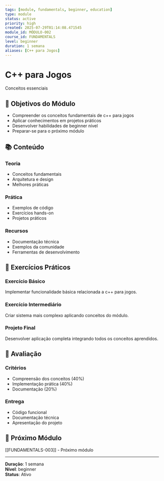 ```yaml
---
tags: [module, fundamentals, beginner, education]
type: module
status: active
priority: high
created: 2025-07-29T01:14:08.471545
module_id: MÓDULO-002
course_id: FUNDAMENTALS
level: beginner
duration: 1 semana
aliases: [C++ para Jogos]
---
```


# C++ para Jogos

Conceitos essenciais

## 🎯 Objetivos do Módulo

- Compreender os conceitos fundamentais de c++ para jogos
- Aplicar conhecimentos em projetos práticos
- Desenvolver habilidades de beginner nível
- Preparar-se para o próximo módulo

## 📚 Conteúdo


### Teoria
- Conceitos fundamentais
- Arquitetura e design
- Melhores práticas

### Prática
- Exemplos de código
- Exercícios hands-on
- Projetos práticos

### Recursos
- Documentação técnica
- Exemplos da comunidade
- Ferramentas de desenvolvimento


## 🧪 Exercícios Práticos


### Exercício Básico
Implementar funcionalidade básica relacionada a c++ para jogos.

### Exercício Intermediário
Criar sistema mais complexo aplicando conceitos do módulo.

### Projeto Final
Desenvolver aplicação completa integrando todos os conceitos aprendidos.


## 📝 Avaliação


### Critérios
- Compreensão dos conceitos (40%)
- Implementação prática (40%)
- Documentação (20%)

### Entrega
- Código funcional
- Documentação técnica
- Apresentação do projeto


## 🔗 Próximo Módulo

[[FUNDAMENTALS-003]] - Próximo módulo

---

**Duração**: 1 semana  
**Nível**: beginner  
**Status**: Ativo
